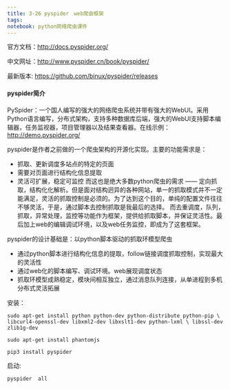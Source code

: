 ```yaml
---
title: 3-26 pyspider　web爬虫框架
tags: 
notebook: python网络爬虫课件
---
```


官方文档：http://docs.pyspider.org/

中文网址：http://www.pyspider.cn/book/pyspider/

最新版本: https://github.com/binux/pyspider/releases


#### **pyspider简介**

PySpider：一个国人编写的强大的网络爬虫系统并带有强大的WebUI。采用Python语言编写，分布式架构，支持多种数据库后端，强大的WebUI支持脚本编辑器，任务监视器，项目管理器以及结果查看器。在线示例：
http://demo.pyspider.org/

pyspider是作者之前做的一个爬虫架构的开源化实现。主要的功能需求是：

- 抓取、更新调度多站点的特定的页面
- 需要对页面进行结构化信息提取
- 灵活可扩展，稳定可监控
而这也是绝大多数python爬虫的需求 —— 定向抓取，结构化化解析。但是面对结构迥异的各种网站，单一的抓取模式并不一定能满足，灵活的抓取控制是必须的。为了达到这个目的，单纯的配置文件往往不够灵活，于是，通过脚本去控制抓取是我最后的选择。
而去重调度，队列，抓取，异常处理，监控等功能作为框架，提供给抓取脚本，并保证灵活性。最后加上web的编辑调试环境，以及web任务监控，即成为了这套框架。

pyspider的设计基础是：以python脚本驱动的抓取环模型爬虫

- 通过python脚本进行结构化信息的提取，follow链接调度抓取控制，实现最大的灵活性
- 通过web化的脚本编写、调试环境。web展现调度状态
- 抓取环模型成熟稳定，模块间相互独立，通过消息队列连接，从单进程到多机分布式灵活拓展


安装：
```
sudo apt-get install python python-dev python-distribute python-pip \ libcurl4-openssl-dev libxml2-dev libxslt1-dev python-lxml \ libssl-dev zlib1g-dev
```
```
sudo apt-get install phantomjs
```
```
pip3 install pyspider
```

启动:
```　
pyspider  all
```


